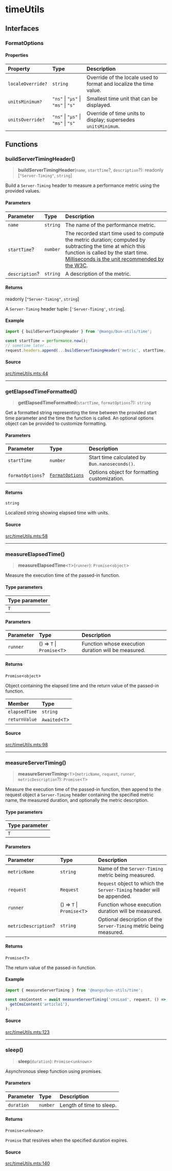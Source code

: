 # timeUtils

## Interfaces

### FormatOptions

#### Properties

| Property | Type | Description |
| :------ | :------ | :------ |
| `localeOverride?` | `string` | Override of the locale used to format and localize the time value. |
| `unitsMinimum?` | `"ns"` \| `"μs"` \| `"ms"` \| `"s"` | Smallest time unit that can be displayed. |
| `unitsOverride?` | `"ns"` \| `"μs"` \| `"ms"` \| `"s"` | Override of time units to display; supersedes `unitsMinimum`. |

## Functions

### buildServerTimingHeader()

> **buildServerTimingHeader**(`name`, `startTime`?, `description`?): readonly [`"Server-Timing"`, `string`]

Build a `Server-Timing` header to measure a performance metric using the provided values.

#### Parameters

| Parameter | Type | Description |
| :------ | :------ | :------ |
| `name` | `string` | The name of the performance metric. |
| `startTime`? | `number` | The recorded start time used to compute the metric duration; computed by subtracting the time at which this function is called by the start time. [Milliseconds is the unit recommended by the W3C](https://w3c.github.io/server-timing/#duration-attribute). |
| `description`? | `string` | A description of the metric. |

#### Returns

readonly [`"Server-Timing"`, `string`]

A `Server-Timing` header tuple: [`'Server-Timing'`, `string`].

#### Example

```ts
import { buildServerTimingHeader } from '@mangs/bun-utils/time';

const startTime = performance.now();
// sometime later...
request.headers.append(...buildServerTimingHeader('metric', startTime, 'It measures everything'));
```

#### Source

[src/timeUtils.mts:44](https://github.com/mangs/bun-utils/blob/4eae35e876bf2292d51b495a8e0306ced20a795b/src/timeUtils.mts#L44)

***

### getElapsedTimeFormatted()

> **getElapsedTimeFormatted**(`startTime`, `formatOptions`?): `string`

Get a formatted string representing the time between the provided start time parameter and the
time the function is called. An optional options object can be provided to customize formatting.

#### Parameters

| Parameter | Type | Description |
| :------ | :------ | :------ |
| `startTime` | `number` | Start time calculated by `Bun.nanoseconds()`. |
| `formatOptions`? | [`FormatOptions`](timeUtils.md#formatoptions) | Options object for formatting customization. |

#### Returns

`string`

Localized string showing elapsed time with units.

#### Source

[src/timeUtils.mts:58](https://github.com/mangs/bun-utils/blob/4eae35e876bf2292d51b495a8e0306ced20a795b/src/timeUtils.mts#L58)

***

### measureElapsedTime()

> **measureElapsedTime**\<`T`\>(`runner`): `Promise`\<`object`\>

Measure the execution time of the passed-in function.

#### Type parameters

| Type parameter |
| :------ |
| `T` |

#### Parameters

| Parameter | Type | Description |
| :------ | :------ | :------ |
| `runner` | () => `T` \| `Promise`\<`T`\> | Function whose execution duration will be measured. |

#### Returns

`Promise`\<`object`\>

Object containing the elapsed time and the return value of the passed-in function.

| Member | Type |
| :------ | :------ |
| `elapsedTime` | `string` |
| `returnValue` | `Awaited`\<`T`\> |

#### Source

[src/timeUtils.mts:98](https://github.com/mangs/bun-utils/blob/4eae35e876bf2292d51b495a8e0306ced20a795b/src/timeUtils.mts#L98)

***

### measureServerTiming()

> **measureServerTiming**\<`T`\>(`metricName`, `request`, `runner`, `metricDescription`?): `Promise`\<`T`\>

Measure the execution time of the passed-in function, then append to the request object a
`Server-Timing` header containing the specified metric name, the measured duration, and
optionally the metric description.

#### Type parameters

| Type parameter |
| :------ |
| `T` |

#### Parameters

| Parameter | Type | Description |
| :------ | :------ | :------ |
| `metricName` | `string` | Name of the `Server-Timing` metric being measured. |
| `request` | `Request` | `Request` object to which the `Server-Timing` header will be appended. |
| `runner` | () => `T` \| `Promise`\<`T`\> | Function whose execution duration will be measured. |
| `metricDescription`? | `string` | Optional description of the `Server-Timing` metric being measured. |

#### Returns

`Promise`\<`T`\>

The return value of the passed-in function.

#### Example

```ts
import { measureServerTiming } from '@mangs/bun-utils/time';

const cmsContent = await measureServerTiming('cmsLoad', request, () =>
  getCmsContent('article1'),
);
```

#### Source

[src/timeUtils.mts:123](https://github.com/mangs/bun-utils/blob/4eae35e876bf2292d51b495a8e0306ced20a795b/src/timeUtils.mts#L123)

***

### sleep()

> **sleep**(`duration`): `Promise`\<`unknown`\>

Asynchronous sleep function using promises.

#### Parameters

| Parameter | Type | Description |
| :------ | :------ | :------ |
| `duration` | `number` | Length of time to sleep. |

#### Returns

`Promise`\<`unknown`\>

`Promise` that resolves when the specified duration expires.

#### Source

[src/timeUtils.mts:140](https://github.com/mangs/bun-utils/blob/4eae35e876bf2292d51b495a8e0306ced20a795b/src/timeUtils.mts#L140)
